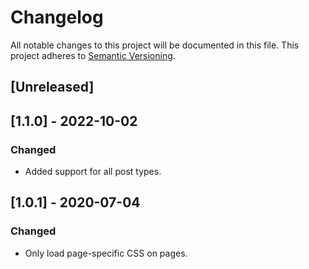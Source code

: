 # Changelog

All notable changes to this project will be documented in this file. This project adheres to [Semantic Versioning](https://semver.org/spec/v2.0.0.html).

## [Unreleased]

## [1.1.0] - 2022-10-02

### Changed

- Added support for all post types.

## [1.0.1] - 2020-07-04

### Changed
- Only load page-specific CSS on pages.
